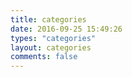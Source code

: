 ```yaml
---
title: categories
date: 2016-09-25 15:49:26
types: "categories"
layout: categories
comments: false
---
```

